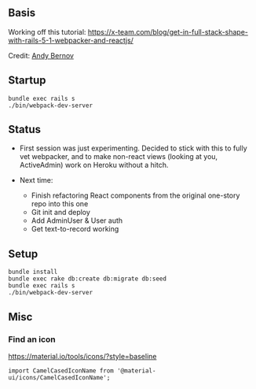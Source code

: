 ## Basis
Working off this tutorial: https://x-team.com/blog/get-in-full-stack-shape-with-rails-5-1-webpacker-and-reactjs/

Credit: [Andy Bernov](https://x-team.com/blog/author/andy-barnov/)

## Startup

```
bundle exec rails s
./bin/webpack-dev-server
```

## Status

* First session was just experimenting. Decided to stick with this to fully vet webpacker, and to make non-react views (looking at you, ActiveAdmin) work on Heroku without a hitch.

* Next time:
  * Finish refactoring React components from the original one-story repo into this one
  * Git init and deploy
  * Add AdminUser & User auth
  * Get text-to-record working 

## Setup

```
bundle install
bundle exec rake db:create db:migrate db:seed
bundle exec rails s
./bin/webpack-dev-server
```

## Misc

### Find an icon

https://material.io/tools/icons/?style=baseline

```
import CamelCasedIconName from '@material-ui/icons/CamelCasedIconName';
```
